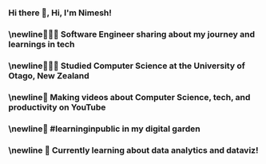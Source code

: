 ### Hi there 👋, Hi, I'm Nimesh!


### \newline👩🏻‍💻 Software Engineer sharing about my journey and learnings in tech
### \newline👩🏻‍🎓 Studied Computer Science at the University of Otago, New Zealand
### \newline🎨 Making videos about Computer Science, tech, and productivity on YouTube
### \newline🌷 #learninginpublic in my digital garden
### \newline 💭 Currently learning about data analytics and dataviz!


